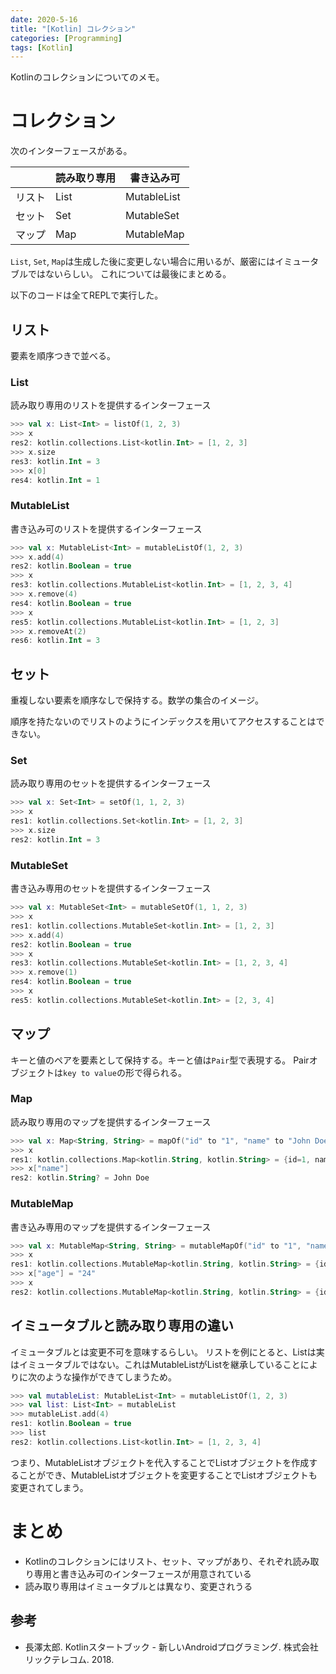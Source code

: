 ```yaml
---
date: 2020-5-16
title: "[Kotlin] コレクション"
categories: [Programming]
tags: [Kotlin]
---
```


Kotlinのコレクションについてのメモ。

<!--more-->

# コレクション

次のインターフェースがある。

|        | 読み取り専用 | 書き込み可  |
| --- | --- | --- |
| リスト | List         | MutableList |
| セット | Set          | MutableSet  |
| マップ | Map          | MutableMap  |

`List`, `Set`, `Map`は生成した後に変更しない場合に用いるが、厳密にはイミュータブルではないらしい。
これについては最後にまとめる。

以下のコードは全てREPLで実行した。

## リスト

要素を順序つきで並べる。

### List

読み取り専用のリストを提供するインターフェース

```kotlin
>>> val x: List<Int> = listOf(1, 2, 3)
>>> x
res2: kotlin.collections.List<kotlin.Int> = [1, 2, 3]
>>> x.size
res3: kotlin.Int = 3
>>> x[0]
res4: kotlin.Int = 1
```

### MutableList

書き込み可のリストを提供するインターフェース

```kotlin
>>> val x: MutableList<Int> = mutableListOf(1, 2, 3)
>>> x.add(4)
res2: kotlin.Boolean = true
>>> x
res3: kotlin.collections.MutableList<kotlin.Int> = [1, 2, 3, 4]
>>> x.remove(4)
res4: kotlin.Boolean = true
>>> x
res5: kotlin.collections.MutableList<kotlin.Int> = [1, 2, 3]
>>> x.removeAt(2)
res6: kotlin.Int = 3
```

## セット

重複しない要素を順序なしで保持する。数学の集合のイメージ。

順序を持たないのでリストのようにインデックスを用いてアクセスすることはできない。

### Set

読み取り専用のセットを提供するインターフェース

```kotlin
>>> val x: Set<Int> = setOf(1, 1, 2, 3)
>>> x
res1: kotlin.collections.Set<kotlin.Int> = [1, 2, 3]
>>> x.size
res2: kotlin.Int = 3
```

### MutableSet

書き込み専用のセットを提供するインターフェース

```kotlin
>>> val x: MutableSet<Int> = mutableSetOf(1, 1, 2, 3)
>>> x
res1: kotlin.collections.MutableSet<kotlin.Int> = [1, 2, 3]
>>> x.add(4)
res2: kotlin.Boolean = true
>>> x
res3: kotlin.collections.MutableSet<kotlin.Int> = [1, 2, 3, 4]
>>> x.remove(1)
res4: kotlin.Boolean = true
>>> x
res5: kotlin.collections.MutableSet<kotlin.Int> = [2, 3, 4]
```

## マップ

キーと値のペアを要素として保持する。キーと値は`Pair`型で表現する。
Pairオブジェクトは`key to value`の形で得られる。

### Map

読み取り専用のマップを提供するインターフェース

```kotlin
>>> val x: Map<String, String> = mapOf("id" to "1", "name" to "John Doe")
>>> x
res1: kotlin.collections.Map<kotlin.String, kotlin.String> = {id=1, name=John Doe}
>>> x["name"]
res2: kotlin.String? = John Doe
```

### MutableMap

書き込み専用のマップを提供するインターフェース

```kotlin
>>> val x: MutableMap<String, String> = mutableMapOf("id" to "1", "name" to "John Doe")
>>> x
res1: kotlin.collections.MutableMap<kotlin.String, kotlin.String> = {id=1, name=John Doe}
>>> x["age"] = "24"
>>> x
res2: kotlin.collections.MutableMap<kotlin.String, kotlin.String> = {id=1, name=John Doe, age=24}
```

## イミュータブルと読み取り専用の違い

イミュータブルとは変更不可を意味するらしい。
リストを例にとると、Listは実はイミュータブルではない。これはMutableListがListを継承していることによりに次のような操作ができてしまうため。

```kotlin
>>> val mutableList: MutableList<Int> = mutableListOf(1, 2, 3)
>>> val list: List<Int> = mutableList
>>> mutableList.add(4)
res1: kotlin.Boolean = true
>>> list
res2: kotlin.collections.List<kotlin.Int> = [1, 2, 3, 4]
```

つまり、MutableListオブジェクトを代入することでListオブジェクトを作成することができ、MutableListオブジェクトを変更することでListオブジェクトも変更されてしまう。

# まとめ

- Kotlinのコレクションにはリスト、セット、マップがあり、それぞれ読み取り専用と書き込み可のインターフェースが用意されている
- 読み取り専用はイミュータブルとは異なり、変更されうる

## 参考

- 長澤太郎. Kotlinスタートブック - 新しいAndroidプログラミング. 株式会社リックテレコム. 2018.

